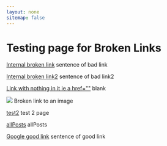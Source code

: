 ```yaml
---
layout: none
sitemap: false
---
```

<div class="home">

  <h1 class="page-heading">Testing page for Broken Links</h1>

  <p> <a href="/brokenurl">Internal broken link</a> sentence of bad link</p>

<p><a href="/brokenurl2">Internal broken link2</a> sentence of bad link2</p>

<p><a href="">Link with nothing in it ie a href=""</a> blank</p>

<p><img src="/asdfas.png" /> Broken link to an image</p>




<p><a href="/test2">test2</a> test 2 page</p>
<p><a href="/allPosts">allPosts</a> allPosts</p>

  <div>
    <p> <a href="https://www.google.co.uk">Google good link</a> sentence of good link </p>
  </div>

</div>